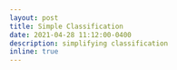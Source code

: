 ```yaml
---
layout: post
title: Simple Classification
date: 2021-04-28 11:12:00-0400
description: simplifying classification
inline: true
---
```

[](www.google.com)
